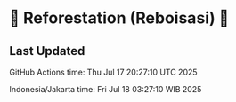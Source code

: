 
# 🌳 Reforestation (Reboisasi) 🌲

## Last Updated

GitHub Actions time: Thu Jul 17 20:27:10 UTC 2025

Indonesia/Jakarta time: Fri Jul 18 03:27:10 WIB 2025
